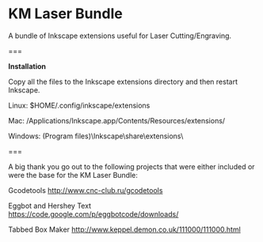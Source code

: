 KM Laser Bundle
===

A bundle of Inkscape extensions useful for Laser Cutting/Engraving.

===

__Installation__

Copy all the files to the Inkscape extensions directory and then restart Inkscape.

Linux:   $HOME/.config/inkscape/extensions

Mac:     /Applications/Inkscape.app/Contents/Resources/extensions/

Windows: (Program files)\Inkscape\share\extensions\ 

=== 

A big thank you go out to the following projects that were either included or were the base for the KM Laser Bundle:

Gcodetools
http://www.cnc-club.ru/gcodetools

Eggbot and Hershey Text
https://code.google.com/p/eggbotcode/downloads/

Tabbed Box Maker
http://www.keppel.demon.co.uk/111000/111000.html
